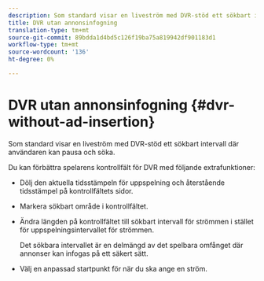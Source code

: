 ```yaml
---
description: Som standard visar en liveström med DVR-stöd ett sökbart intervall där användaren kan pausa och söka.
title: DVR utan annonsinfogning
translation-type: tm+mt
source-git-commit: 89bdda1d4bd5c126f19ba75a819942df901183d1
workflow-type: tm+mt
source-wordcount: '136'
ht-degree: 0%

---
```



# DVR utan annonsinfogning {#dvr-without-ad-insertion}

Som standard visar en liveström med DVR-stöd ett sökbart intervall där användaren kan pausa och söka.

Du kan förbättra spelarens kontrollfält för DVR med följande extrafunktioner:

* Dölj den aktuella tidsstämpeln för uppspelning och återstående tidsstämpel på kontrollfältets sidor.
* Markera sökbart område i kontrollfältet.
* Ändra längden på kontrollfältet till sökbart intervall för strömmen i stället för uppspelningsintervallet för strömmen.

   Det sökbara intervallet är en delmängd av det spelbara omfånget där annonser kan infogas på ett säkert sätt.
* Välj en anpassad startpunkt för när du ska ange en ström.